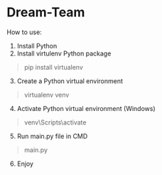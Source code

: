 # Dream-Team
How to use:
1. Install Python
2. Install virtulenv Python package 

> pip install virtualenv
3. Create a Python virtual environment 

> virtualenv venv
4. Activate Python virtual environment (Windows) 

> venv\Scripts\activate
5. Run main.py file in CMD

> main.py
6. Enjoy
